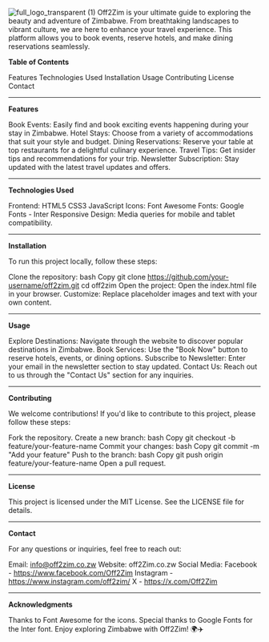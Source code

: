 ![full_logo_transparent (1)](https://github.com/user-attachments/assets/cafc953e-cd83-4fac-88ca-1156ec98fb58)
Off2Zim is your ultimate guide to exploring the beauty and adventure of Zimbabwe. From breathtaking landscapes to vibrant culture, we are here to enhance your travel experience. This platform allows you to book events, reserve hotels, and make dining reservations seamlessly.

**Table of Contents**

Features
Technologies Used
Installation
Usage
Contributing
License
Contact
_________________________________________________________________________________________________
**Features**

Book Events: Easily find and book exciting events happening during your stay in Zimbabwe.
Hotel Stays: Choose from a variety of accommodations that suit your style and budget.
Dining Reservations: Reserve your table at top restaurants for a delightful culinary experience.
Travel Tips: Get insider tips and recommendations for your trip.
Newsletter Subscription: Stay updated with the latest travel updates and offers.
_________________________________________________________________________________________________
**Technologies Used**

Frontend:
HTML5
CSS3
JavaScript
Icons:
Font Awesome
Fonts:
Google Fonts - Inter
Responsive Design:
Media queries for mobile and tablet compatibility.
_________________________________________________________________________________________________
**Installation**

To run this project locally, follow these steps:

Clone the repository:
bash
Copy
git clone https://github.com/your-username/off2zim.git
cd off2zim
Open the project:
Open the index.html file in your browser.
Customize:
Replace placeholder images and text with your own content.
_________________________________________________________________________________________________
**Usage**

Explore Destinations:
Navigate through the website to discover popular destinations in Zimbabwe.
Book Services:
Use the "Book Now" button to reserve hotels, events, or dining options.
Subscribe to Newsletter:
Enter your email in the newsletter section to stay updated.
Contact Us:
Reach out to us through the "Contact Us" section for any inquiries.
_________________________________________________________________________________________________
**Contributing**

We welcome contributions! If you'd like to contribute to this project, please follow these steps:

Fork the repository.
Create a new branch:
bash
Copy
git checkout -b feature/your-feature-name
Commit your changes:
bash
Copy
git commit -m "Add your feature"
Push to the branch:
bash
Copy
git push origin feature/your-feature-name
Open a pull request.
_________________________________________________________________________________________________
**License**

This project is licensed under the MIT License. See the LICENSE file for details.
_________________________________________________________________________________________________
**Contact**

For any questions or inquiries, feel free to reach out:

Email: info@off2zim.co.zw
Website: off2Zim.co.zw
Social Media:
Facebook - https://www.facebook.com/Off2Zim
Instagram - https://www.instagram.com/off2zim/
X - https://x.com/Off2Zim
_________________________________________________________________________________________________
**Acknowledgments**

Thanks to Font Awesome for the icons.
Special thanks to Google Fonts for the Inter font.
Enjoy exploring Zimbabwe with Off2Zim! 🌍✈️
